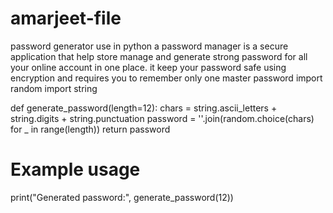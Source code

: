 # amarjeet-file
password generator  use in python  a password manager is a secure application that help store manage and generate strong password for all your online account in one place. it keep your password safe using encryption and requires you to remember only one master password
import random
import string

def generate_password(length=12):
    chars = string.ascii_letters + string.digits + string.punctuation
    password = ''.join(random.choice(chars) for _ in range(length))
    return password

# Example usage
print("Generated password:", generate_password(12))